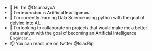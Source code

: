 - 👋 Hi, I’m @OsunbayoA
- 👀 I’m interested in Artificial Intelligence.
- 🌱 I’m currently learning Data Science using python with the goal of delving into AI...
- 💞️ I’m looking to collaborate on projects that would make me a better data analyst with the goal of becoming an Artificial Intelligence Engineer...
- 📫 You can reach me on twitter @IsiaqRip 

<!---
OsunbayoA/OsunbayoA is a ✨ special ✨ repository because its `README.md` (this file) appears on your GitHub profile.
You can click the Preview link to take a look at your changes.
--->
